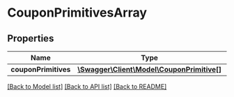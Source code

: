 # CouponPrimitivesArray

## Properties
Name | Type | Description | Notes
------------ | ------------- | ------------- | -------------
**couponPrimitives** | [**\Swagger\Client\Model\CouponPrimitive[]**](CouponPrimitive.md) |  | 

[[Back to Model list]](../README.md#documentation-for-models) [[Back to API list]](../README.md#documentation-for-api-endpoints) [[Back to README]](../README.md)


